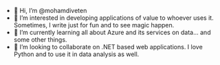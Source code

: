 - 👋 Hi, I’m @mohamdiveten
- 👀 I’m interested in developing applications of value to whoever uses it. Sometimes, I write just for fun and to see magic happen.
- 🌱 I’m currently learning all about Azure and its services on data... and some other things.
- 💞️ I’m looking to collaborate on .NET based web applications. I love Python and to use it in data analysis as well.


<!---
mohamdiveten/mohamdiveten is a ✨ special ✨ repository because its `README.md` (this file) appears on your GitHub profile.
You can click the Preview link to take a look at your changes.
--->
